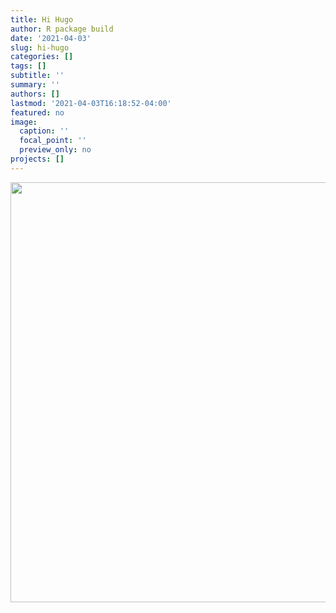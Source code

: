 ```yaml
---
title: Hi Hugo
author: R package build
date: '2021-04-03'
slug: hi-hugo
categories: []
tags: []
subtitle: ''
summary: ''
authors: []
lastmod: '2021-04-03T16:18:52-04:00'
featured: no
image:
  caption: ''
  focal_point: ''
  preview_only: no
projects: []
---
```

<img src="{{< blogdown/postref >}}index_files/figure-html/unnamed-chunk-1-1.png" width="672" />
